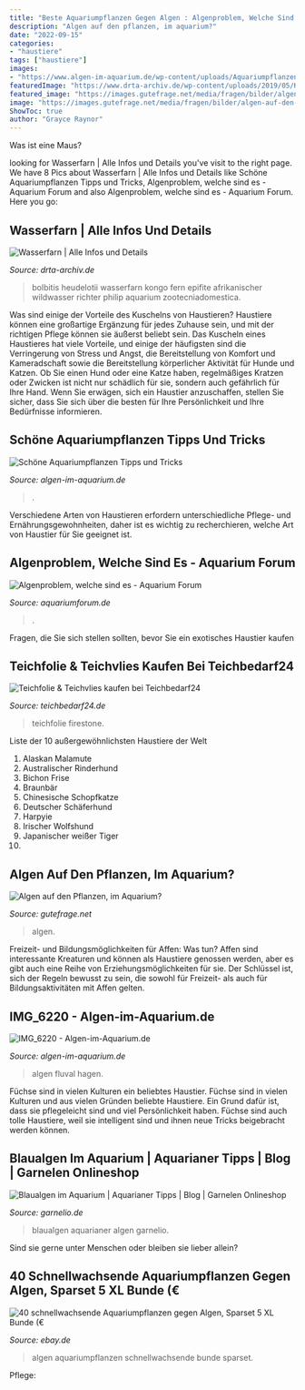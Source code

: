 ```yaml
---
title: "Beste Aquariumpflanzen Gegen Algen : Algenproblem, Welche Sind Es"
description: "Algen auf den pflanzen, im aquarium?"
date: "2022-09-15"
categories:
- "haustiere"
tags: ["haustiere"]
images:
- "https://www.algen-im-aquarium.de/wp-content/uploads/Aquariumpflanzen.jpg"
featuredImage: "https://www.drta-archiv.de/wp-content/uploads/2019/05/Kongo_Wasserfarn1-scaled.jpg"
featured_image: "https://images.gutefrage.net/media/fragen/bilder/algen-auf-den-pflanzen-im-aquarium/0_original.jpg?v=1615960289000"
image: "https://images.gutefrage.net/media/fragen/bilder/algen-auf-den-pflanzen-im-aquarium/0_original.jpg?v=1615960289000"
ShowToc: true
author: "Grayce Raynor"
---
```



Was ist eine Maus?

	

		
looking for Wasserfarn | Alle Infos und Details you've visit to the right page. We have 8 Pics about Wasserfarn | Alle Infos und Details like Schöne Aquariumpflanzen Tipps und Tricks, Algenproblem, welche sind es - Aquarium Forum and also Algenproblem, welche sind es - Aquarium Forum. Here you go:
		
    
## Wasserfarn | Alle Infos Und Details

<img loading=lazy src="https://www.drta-archiv.de/wp-content/uploads/2019/05/Kongo_Wasserfarn1-scaled.jpg" onerror="this.onerror=null;this.src='https://tse3.mm.bing.net/th?id=OIP.DlQhdRVxkFWnxDAMZpEyQQHaJ4&amp;pid=15.1';" alt="Wasserfarn | Alle Infos und Details">

_Source: drta-archiv.de_

>bolbitis heudelotii wasserfarn kongo fern epifite afrikanischer wildwasser richter philip aquarium zootecniadomestica. 

	

Was sind einige der Vorteile des Kuschelns von Haustieren?
Haustiere können eine großartige Ergänzung für jedes Zuhause sein, und mit der richtigen Pflege können sie äußerst beliebt sein. Das Kuscheln eines Haustieres hat viele Vorteile, und einige der häufigsten sind die Verringerung von Stress und Angst, die Bereitstellung von Komfort und Kameradschaft sowie die Bereitstellung körperlicher Aktivität für Hunde und Katzen. Ob Sie einen Hund oder eine Katze haben, regelmäßiges Kratzen oder Zwicken ist nicht nur schädlich für sie, sondern auch gefährlich für Ihre Hand. Wenn Sie erwägen, sich ein Haustier anzuschaffen, stellen Sie sicher, dass Sie sich über die besten für Ihre Persönlichkeit und Ihre Bedürfnisse informieren.

    
## Schöne Aquariumpflanzen Tipps Und Tricks

<img loading=lazy src="https://www.algen-im-aquarium.de/wp-content/uploads/Aquariumpflanzen.jpg" onerror="this.onerror=null;this.src='https://tse1.mm.bing.net/th?id=OIP.HbK7uaOfL4M7r4YOSS9Q-wHaCI&amp;pid=15.1';" alt="Schöne Aquariumpflanzen Tipps und Tricks">

_Source: algen-im-aquarium.de_

>. 

	

Verschiedene Arten von Haustieren erfordern unterschiedliche Pflege- und Ernährungsgewohnheiten, daher ist es wichtig zu recherchieren, welche Art von Haustier für Sie geeignet ist.

    
## Algenproblem, Welche Sind Es - Aquarium Forum

<img loading=lazy src="https://www.aquariumforum.de/gallery/files/2/8/4/3/7/algen2-med.jpg" onerror="this.onerror=null;this.src='https://tse3.mm.bing.net/th?id=OIP.al30QOGq5qWiNlA3D8JqNAHaFO&amp;pid=15.1';" alt="Algenproblem, welche sind es - Aquarium Forum">

_Source: aquariumforum.de_

>. 

	

Fragen, die Sie sich stellen sollten, bevor Sie ein exotisches Haustier kaufen

    
## Teichfolie &amp; Teichvlies Kaufen Bei Teichbedarf24

<img loading=lazy src="https://www.teichbedarf24.de/templates/teichfolie_Shop_modresp7/img/teichbau-impressionen-9a11.jpg" onerror="this.onerror=null;this.src='https://tse4.mm.bing.net/th?id=OIP.6cK1YHzI-TuT3dDuhbx3fAHaDh&amp;pid=15.1';" alt="Teichfolie &amp; Teichvlies kaufen bei Teichbedarf24">

_Source: teichbedarf24.de_

>teichfolie firestone. 

	

Liste der 10 außergewöhnlichsten Haustiere der Welt
1. Alaskan Malamute
2. Australischer Rinderhund
3. Bichon Frise
4. Braunbär
5. Chinesische Schopfkatze
6. Deutscher Schäferhund
7. Harpyie
8. Irischer Wolfshund
9. Japanischer weißer Tiger
10.

    
## Algen Auf Den Pflanzen, Im Aquarium?

<img loading=lazy src="https://images.gutefrage.net/media/fragen/bilder/algen-auf-den-pflanzen-im-aquarium/0_original.jpg?v=1615960289000" onerror="this.onerror=null;this.src='https://tse3.mm.bing.net/th?id=OIP.1EAoMmTMuBNIwrpLgpF0eQHaJ4&amp;pid=15.1';" alt="Algen auf den Pflanzen, im Aquarium?">

_Source: gutefrage.net_

>algen. 

	

Freizeit- und Bildungsmöglichkeiten für Affen: Was tun?
Affen sind interessante Kreaturen und können als Haustiere genossen werden, aber es gibt auch eine Reihe von Erziehungsmöglichkeiten für sie. Der Schlüssel ist, sich der Regeln bewusst zu sein, die sowohl für Freizeit- als auch für Bildungsaktivitäten mit Affen gelten.

    
## IMG_6220 - Algen-im-Aquarium.de

<img loading=lazy src="https://www.algen-im-aquarium.de/wp-content/uploads/IMG_6220.jpg" onerror="this.onerror=null;this.src='https://tse4.mm.bing.net/th?id=OIP.-qx4QoavWycvHFD1k7Of6wHaE7&amp;pid=15.1';" alt="IMG_6220 - Algen-im-Aquarium.de">

_Source: algen-im-aquarium.de_

>algen fluval hagen. 

	

Füchse sind in vielen Kulturen ein beliebtes Haustier.
Füchse sind in vielen Kulturen und aus vielen Gründen beliebte Haustiere. Ein Grund dafür ist, dass sie pflegeleicht sind und viel Persönlichkeit haben. Füchse sind auch tolle Haustiere, weil sie intelligent sind und ihnen neue Tricks beigebracht werden können.

    
## Blaualgen Im Aquarium | Aquarianer Tipps | Blog | Garnelen Onlineshop

<img loading=lazy src="https://www.garnelio.de/media/image/blaualgen_aquarium_3573dbd55258d4.jpg" onerror="this.onerror=null;this.src='https://tse3.mm.bing.net/th?id=OIP.5GYPO1fyylDKYK20W2gJNgHaE6&amp;pid=15.1';" alt="Blaualgen im Aquarium | Aquarianer Tipps | Blog | Garnelen Onlineshop">

_Source: garnelio.de_

>blaualgen aquarianer algen garnelio. 

	

Sind sie gerne unter Menschen oder bleiben sie lieber allein?

    
## 40 Schnellwachsende Aquariumpflanzen Gegen Algen, Sparset 5 XL Bunde (€

<img loading=lazy src="https://nanoaquarium.net/ebay/bilder/set-3.jpg" onerror="this.onerror=null;this.src='https://tse1.mm.bing.net/th?id=OIP.6V8gSKHxG8B6M5dmI_0IegHaFj&amp;pid=15.1';" alt="40 schnellwachsende Aquariumpflanzen gegen Algen, Sparset 5 XL Bunde (€">

_Source: ebay.de_

>algen aquariumpflanzen schnellwachsende bunde sparset. 

	

Pflege:

